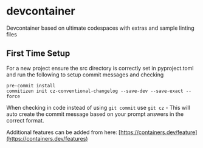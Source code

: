 # devcontainer

Devcontainer based on ultimate codespaces with extras and sample linting files

## First Time Setup

For a new project ensure the src directory is correctly set in pyproject.toml and run the following to setup commit messages and checking

```
pre-commit install
commitizen init cz-conventional-changelog --save-dev --save-exact --force
```

When checking in code instead of using `git commit` use `git cz` - This will auto create the commit message based on your prompt answers in the correct format.


Additional features can be added from here: [https://containers.dev/feature](https://containers.dev/features)
